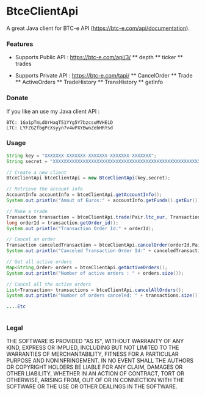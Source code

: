 BtceClientApi
=============

A great Java client for BTC-e API (https://btc-e.com/api/documentation).

### Features

* Supports Public API : https://btc-e.com/api/3/
** depth
** ticker
** trades

* Supports Private API : https://btc-e.com/tapi/
** CancelOrder
** Trade
** ActiveOrders
** TradeHistory
** TransHistory
** getInfo

### Donate

If you like an use my Java client API : 

    BTC: 1Ga1pTmLdUrHaqT51YYg5Y7bzcsuMVHEiD
    LTC: LYFZGZfbgPcXsyyn7v4wPXYBwnZebHRYsd
    
### Usage

```java
String key = "XXXXXXX-XXXXXXX-XXXXXXX-XXXXXXX-XXXXXXX";
String secret = "XXXXXXXXXXXXXXXXXXXXXXXXXXXXXXXXXXXXXXXXXXXXXXXXXXXXXXX";

// Create a new client 
BtceClientApi btceClientApi = new BtceClientApi(key,secret);

// Retrieve the account info
AccountInfo accountInfo = btceClientApi.getAccountInfo();
System.out.println("Amout of Euros:" + accountInfo.getFunds().getEur());

// Make a trade
Transaction transaction = btceClientApi.trade(Pair.ltc_eur, TransactionType.buy, 10, 0.1);
long orderId = transaction.getOrder_id();
System.out.println("Transaction Order Id:" + orderId);

// Cancel an order
Transaction canceledTransaction = btceClientApi.cancelOrder(orderId,Pair.ltc_eur);
System.out.println("Canceled Transaction Order Id:" + canceledTransaction.getOrder_id());

// Get all active orders
Map<String,Order> orders = btceClientApi.getActiveOrders();
System.out.println("Number of active orders : " + orders.size());

// Cancel all the active orders
List<Transaction> transactions = btceClientApi.cancelAllOrders();
System.out.println("Number of orders canceled: " + transactions.size());

....Etc
			
```

### Legal

THE SOFTWARE IS PROVIDED "AS IS", WITHOUT WARRANTY OF ANY KIND, EXPRESS OR
IMPLIED, INCLUDING BUT NOT LIMITED TO THE WARRANTIES OF MERCHANTABILITY,
FITNESS FOR A PARTICULAR PURPOSE AND NONINFRINGEMENT. IN NO EVENT SHALL THE
AUTHORS OR COPYRIGHT HOLDERS BE LIABLE FOR ANY CLAIM, DAMAGES OR OTHER
LIABILITY, WHETHER IN AN ACTION OF CONTRACT, TORT OR OTHERWISE, ARISING FROM,
OUT OF OR IN CONNECTION WITH THE SOFTWARE OR THE USE OR OTHER DEALINGS IN
THE SOFTWARE.